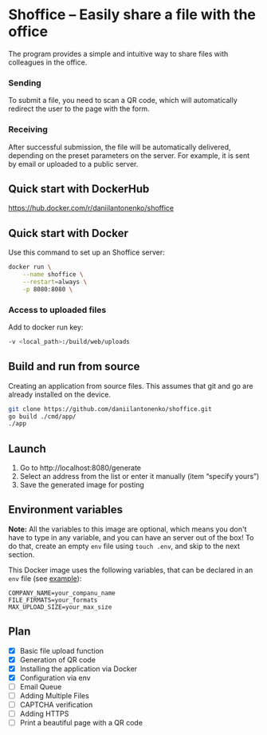 # Shoffice – Easily share a file with the office
The program provides a simple and intuitive way to share files with colleagues in the office.

### Sending
To submit a file, you need to scan a QR code, which will automatically redirect the user to the page with the form.

### Receiving
After successful submission, the file will be automatically delivered, depending on the preset parameters on the server. For example, it is sent by email or uploaded to a public server.

## Quick start with DockerHub
https://hub.docker.com/r/daniilantonenko/shoffice

## Quick start with Docker
Use this command to set up an Shoffice server:
``` bash
docker run \
    --name shoffice \
    --restart=always \
    -p 8080:8080 \
```

### Access to uploaded files
Add to docker run key:
``` bash
-v <local_path>:/build/web/uploads
```

## Build and run from source
Creating an application from source files. This assumes that git and go are already installed on the device.
``` bash
git clone https://github.com/daniilantonenko/shoffice.git
go build ./cmd/app/
./app
```

## Launch

1. Go to http://localhost:8080/generate
2. Select an address from the list or enter it manually (item “specify yours”)
3. Save the generated image for posting

## Environment variables

**Note:** All the variables to this image are optional, which means you don't have to type in any variable, and you can have an server out of the box! To do that, create an empty `env` file using `touch .env`, and skip to the next section.

This Docker image uses the following variables, that can be declared in an `env` file (see [example](.env.example)):

```
COMPANY_NAME=your_companu_name
FILE_FIRMATS=your_formats
MAX_UPLOAD_SIZE=your_max_size
```

## Plan
- [X] Basic file upload function
- [X] Generation of QR code
- [X] Installing the application via Docker
- [X] Configuration via env
- [ ] Email Queue
- [ ] Adding Multiple Files
- [ ] CAPTCHA verification
- [ ] Adding HTTPS
- [ ] Print a beautiful page with a QR code